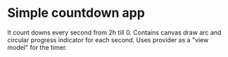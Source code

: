 # Simple countdown app

It count downs every second from 2h till 0.
Contains canvas draw arc and circular progress indicator for each second.
Uses provider as a "view model" for the timer.

